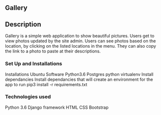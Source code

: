 ## Gallery

## Description
Gallery is a simple web application to show beautiful pictures. Users get to view photos updated by the site admin. Users can see photos based on the location, by clicking on the listed locations in the menu. They can also copy the link to a photo to paste at their descriptions.

### Set Up and Installations
Installations
Ubuntu Software
Python3.6
Postgres
python virtualenv
Install dependancies Install dependancies that will create an environment for the app to run pip3 install -r requirements.txt


### Technologies used
Python 3.6
Django framework
HTML
CSS
Bootstrap
